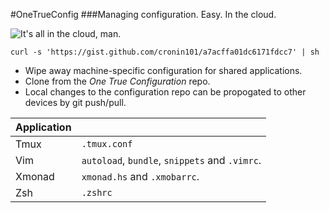 #OneTrueConfig
###Managing configuration. Easy. In the cloud.

![It's all in the cloud, man.](http://newblog.intellitrack.net/wp-content/uploads/2011/07/iStock-Cloud-Computing-Small.jpg)

`curl -s 'https://gist.github.com/cronin101/a7acffa01dc6171fdcc7' | sh`

* Wipe away machine-specific configuration for shared applications.
* Clone from the *One True Configuration* repo.
* Local changes to the configuration repo can be propogated to other devices by git push/pull.


| Application |  |
-------|---
| Tmux | `.tmux.conf` |
| Vim | `autoload`, `bundle`, `snippets` and `.vimrc`. |
| Xmonad | `xmonad.hs` and `.xmobarrc`. |
| Zsh | `.zshrc` |
